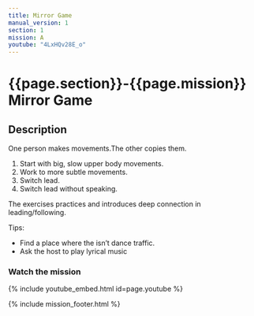 ```yaml
---
title: Mirror Game
manual_version: 1
section: 1
mission: A
youtube: "4LxHQv28E_o"
---
```


# {{page.section}}-{{page.mission}} Mirror Game

## Description

One person makes movements.The other copies them. 

1. Start with big, slow upper body movements. 
2. Work to more subtle movements. 
3. Switch lead. 
4. Switch lead without speaking. 

The exercises practices and introduces deep connection in leading/following. 

Tips: 
* Find a place where the isn’t dance traffic. 
* Ask the host to play lyrical music

### Watch the mission

{% include youtube_embed.html id=page.youtube %}

{% include mission_footer.html %}

